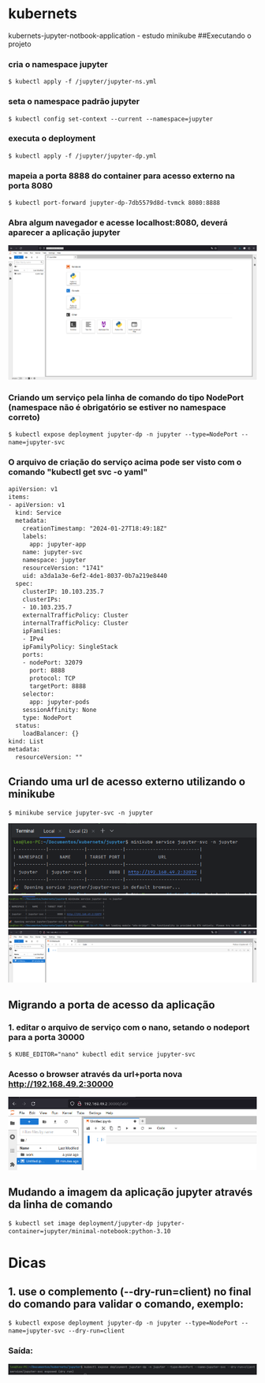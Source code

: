 # kubernets
kubernets-jupyter-notbook-application - estudo minikube
##Executando o projeto
### cria o namespace jupyter
```
$ kubectl apply -f /jupyter/jupyter-ns.yml
```
### seta o namespace padrão jupyter
```
$ kubectl config set-context --current --namespace=jupyter
```
### executa o deployment
```
$ kubectl apply -f /jupyter/jupyter-dp.yml
```
### mapeia a porta 8888 do container para acesso externo na porta 8080
```
$ kubectl port-forward jupyter-dp-7db5579d8d-tvmck 8080:8888
```
### Abra algum navegador e acesse localhost:8080, deverá aparecer a aplicação jupyter
![img.png](img.png)

### Criando um serviço pela linha de comando do tipo NodePort (namespace não é obrigatório se estiver no namespace correto)
```
$ kubectl expose deployment jupyter-dp -n jupyter --type=NodePort --name=jupyter-svc
```
### O arquivo de criação do serviço acima pode ser visto com o comando "kubectl get svc -o yaml"
```
apiVersion: v1
items:
- apiVersion: v1
  kind: Service
  metadata:
    creationTimestamp: "2024-01-27T18:49:18Z"
    labels:
      app: jupyter-app
    name: jupyter-svc
    namespace: jupyter
    resourceVersion: "1741"
    uid: a3da1a3e-6ef2-4de1-8037-0b7a219e8440
  spec:
    clusterIP: 10.103.235.7
    clusterIPs:
    - 10.103.235.7
    externalTrafficPolicy: Cluster
    internalTrafficPolicy: Cluster
    ipFamilies:
    - IPv4
    ipFamilyPolicy: SingleStack
    ports:
    - nodePort: 32079
      port: 8888
      protocol: TCP
      targetPort: 8888
    selector:
      app: jupyter-pods
    sessionAffinity: None
    type: NodePort
  status:
    loadBalancer: {}
kind: List
metadata:
  resourceVersion: ""
```

## Criando uma url de acesso externo utilizando o minikube
```
$ minikube service jupyter-svc -n jupyter
```
![img_2.png](img_2.png)
![img_3.png](img_3.png)
![img_4.png](img_4.png)

## Migrando a porta de acesso da aplicação
### 1. editar o arquivo de serviço com o nano, setando o nodeport para a porta 30000
```
$ KUBE_EDITOR="nano" kubectl edit service jupyter-svc
```
### Acesso o browser através da url+porta nova http://192.168.49.2:30000
![img_5.png](img_5.png)

## Mudando a imagem da aplicação jupyter através da linha de comando
```
$ kubectl set image deployment/jupyter-dp jupyter-container=jupyter/minimal-notebook:python-3.10
```




# Dicas
## 1. use o complemento (--dry-run=client) no final do comando para validar o comando, exemplo:
```
$ kubectl expose deployment jupyter-dp -n jupyter --type=NodePort --name=jupyter-svc --dry-run=client
``` 
### Saída:
![img_1.png](img_1.png)